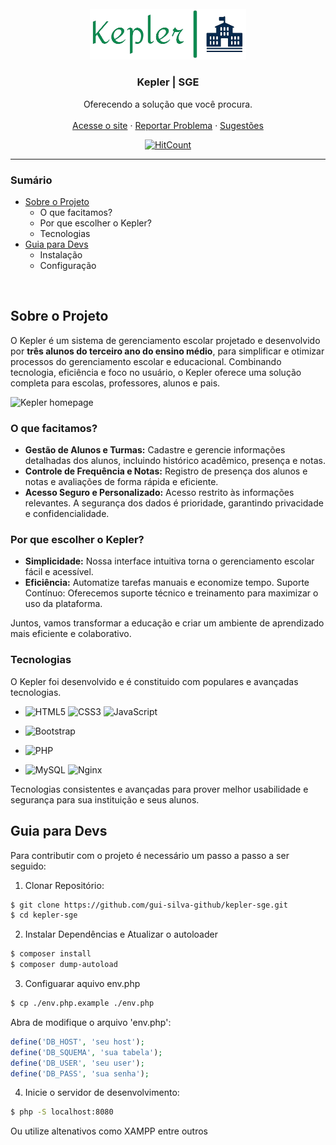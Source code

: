 <!-- PROJECT LOGO -->
<br />
<div align="center">
    <a href="https://github.com/gui-silva-github/Kepler">
        <img src="assets\logo.png" alt="Logo" width="250">
    </a>
    <h3 align="center">Kepler | SGE</h3>
    <p align="center">
        Oferecendo a solução que você procura.
        <br>
        <br>
        <a href="https://leadsconsulting.com.br">Acesse o site</a> ·
        <a href="https://github.com/gui-silva-github/Kepler/issues">Reportar Problema</a> ·
        <a href="https://github.com/gui-silva-github/Kepler/pulls">Sugestões</a>
    </p>

[![HitCount](https://hits.dwyl.com/gui-silva-github/kepler-sge.svg?style=flat-square)](http://hits.dwyl.com/gui-silva-github/kepler-sge)
</div>

<hr>
<!-- PROJECT SUMMARY -->

### Sumário
<ul>
    <li>
        <a href="#sobre-o-projeto">Sobre o Projeto</a>
        <ul>
            <li>O que facitamos?</li>
            <li>Por que escolher o Kepler?</li>
            <li>Tecnologias</li>
        </ul>
    </li>
    <li>
        <a href="#guia-para-devs">Guia para Devs</a>
        <ul>
            <li>Instalação</li>
            <li>Configuração</li>
        </ul>
    </li>
</ul>

<br>

<!-- ABOUT THE PROJECT -->
## Sobre o Projeto

O Kepler é um sistema de gerenciamento escolar projetado e desenvolvido por **três alunos do terceiro ano do ensino médio**, para simplificar e otimizar processos do gerenciamento escolar e educacional. Combinando tecnologia, eficiência e foco no usuário, o Kepler oferece uma solução completa para escolas, professores, alunos e pais.

![Kepler homepage](https://i.ibb.co/WkHDFWW/kepler-homepage.png)

### O que facitamos?
* **Gestão de Alunos e Turmas:** Cadastre e gerencie informações detalhadas dos alunos, incluindo histórico acadêmico, presença e notas.
* **Controle de Frequência e Notas:** Registro de presença dos alunos e notas e avaliações de forma rápida e eficiente.
* **Acesso Seguro e Personalizado:** Acesso restrito às informações relevantes. A segurança dos dados é prioridade, garantindo privacidade e confidencialidade.

### Por que escolher o Kepler?
* **Simplicidade:** Nossa interface intuitiva torna o gerenciamento escolar fácil e acessível.
* **Eficiência:** Automatize tarefas manuais e economize tempo.
Suporte Contínuo: Oferecemos suporte técnico e treinamento para maximizar o uso da plataforma.

Juntos, vamos transformar a educação e criar um ambiente de aprendizado mais eficiente e colaborativo.

### Tecnologias

O Kepler foi desenvolvido e é constituido com populares e avançadas tecnologias.

* ![HTML5](https://img.shields.io/badge/html5-%23E34F26.svg?style=for-the-badge&logo=html5&logoColor=white) ![CSS3](https://img.shields.io/badge/css3-%231572B6.svg?style=for-the-badge&logo=css3&logoColor=white) ![JavaScript](https://img.shields.io/badge/javascript-%23323330.svg?style=for-the-badge&logo=javascript&logoColor=%23F7DF1E)

* ![Bootstrap](https://img.shields.io/badge/bootstrap-%238511FA.svg?style=for-the-badge&logo=bootstrap&logoColor=white)

* ![PHP](https://img.shields.io/badge/php-%23777BB4.svg?style=for-the-badge&logo=php&logoColor=white)

* ![MySQL](https://img.shields.io/badge/mysql-4479A1.svg?style=for-the-badge&logo=mysql&logoColor=white) ![Nginx](https://img.shields.io/badge/nginx-%23009639.svg?style=for-the-badge&logo=nginx&logoColor=white)

Tecnologias consistentes e avançadas para prover melhor usabilidade e segurança para sua instituição e seus alunos.

## Guia para Devs

Para contributir com o projeto é necessário um passo a passo a ser seguido:

1. Clonar Repositório:
```bash
$ git clone https://github.com/gui-silva-github/kepler-sge.git
$ cd kepler-sge
```

2. Instalar Dependências e Atualizar o autoloader

```bash
$ composer install
$ composer dump-autoload
```
3. Configuarar aquivo env.php

```bash
$ cp ./env.php.example ./env.php
```
Abra de modifique o arquivo 'env.php':
```php
define('DB_HOST', 'seu host');
define('DB_SQUEMA', 'sua tabela');
define('DB_USER', 'seu user');
define('DB_PASS', 'sua senha');
```

4. Inicie o servidor de desenvolvimento:

```bash
$ php -S localhost:8080
```
Ou utilize altenativos como XAMPP entre outros